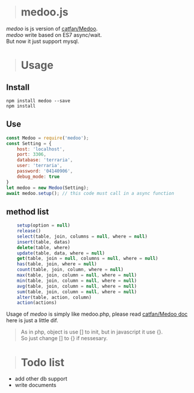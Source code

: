># medoo.js     
_medoo_ is js version of [catfan/Medoo](https://github.com/catfan/Medoo).   
_medoo_ write based on ES7 async/wait.   
But now it just support mysql.

># Usage   
## Install   
`npm install medoo --save`   
`npm install`    
## Use   
```javascript
const Medoo = require('medoo');   
const Setting = {   
    host: 'localhost',   
    port: 3306,   
    database: 'terraria',   
    user: 'terraria',   
    password: '04140906',   
    debug_mode: true   
}
let medoo = new Medoo(Setting);
await medoo.setup(); // this code must call in a async function
```   
## method list   
```javascript
    setup(option = null)
    release()
    select(table, join, columns = null, where = null)
    insert(table, datas)
    delete(table, where)
    update(table, data, where = null)
    get(table, join = null, columns = null, where = null)
    has(table, join, where = null)
    count(table, join, column, where = null)
    max(table, join, column = null, where = null)
    min(table, join, column = null, where = null)
    avg(table, join, column = null, where = null)
    sum(table, join, column = null, where = null)
    alter(table, action, column)
    action(actions)
```
Usage of _medoo_ is simply like medoo.php, please read [catfan/Medoo doc](http://medoo.in/doc) here is just a little dif.    
>As in php, object is use [] to init, but in javascript it use {}.     
>So just change [] to {} if nessesary.

># Todo list    
* add other db support   
* write documents   
